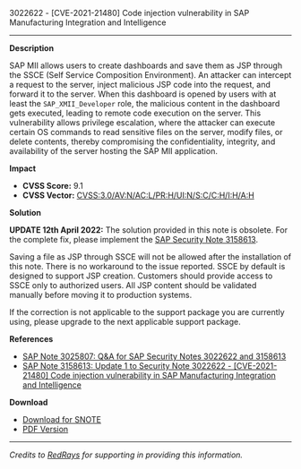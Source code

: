 3022622 - [CVE-2021-21480] Code injection vulnerability in SAP Manufacturing Integration and Intelligence

---

**Description**

SAP MII allows users to create dashboards and save them as JSP through the SSCE (Self Service Composition Environment). An attacker can intercept a request to the server, inject malicious JSP code into the request, and forward it to the server. When this dashboard is opened by users with at least the `SAP_XMII_Developer` role, the malicious content in the dashboard gets executed, leading to remote code execution on the server. This vulnerability allows privilege escalation, where the attacker can execute certain OS commands to read sensitive files on the server, modify files, or delete contents, thereby compromising the confidentiality, integrity, and availability of the server hosting the SAP MII application.

**Impact**

- **CVSS Score:** 9.1
- **CVSS Vector:** [CVSS:3.0/AV:N/AC:L/PR:H/UI:N/S:C/C:H/I:H/A:H](https://www.first.org/cvss/calculator/3.0#CVSS:3.0/AV:N/AC:L/PR:H/UI:N/S:C/C:H/I:H/A:H)

**Solution**

**UPDATE 12th April 2022:** The solution provided in this note is obsolete. For the complete fix, please implement the [SAP Security Note 3158613](https://me.sap.com/notes/3158613).

Saving a file as JSP through SSCE will not be allowed after the installation of this note. There is no workaround to the issue reported. SSCE by default is designed to support JSP creation. Customers should provide access to SSCE only to authorized users. All JSP content should be validated manually before moving it to production systems.

If the correction is not applicable to the support package you are currently using, please upgrade to the next applicable support package.

**References**

- [SAP Note 3025807: Q&A for SAP Security Notes 3022622 and 3158613](https://me.sap.com/notes/3025807)
- [SAP Note 3158613: Update 1 to Security Note 3022622 - [CVE-2021-21480] Code injection vulnerability in SAP Manufacturing Integration and Intelligence](https://me.sap.com/notes/3158613)

**Download**

- [Download for SNOTE](https://notesdownloads.sap.com/note/0040000000337902021)
- [PDF Version](https://userapps.support.sap.com/sap/support/sfm/notes/print/0003022622?language=en-US&token=7A8A7D40767558E1D2D31BA3529E1540)

---

*Credits to [RedRays](https://redrays.io) for supporting in providing this information.*